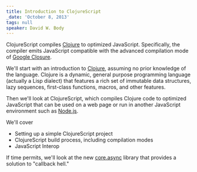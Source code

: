 ```yaml
---
title: Introduction to ClojureScript
_date: 'October 8, 2013'
tags: null
speaker: David W. Body
---
```


ClojureScript compiles [Clojure](http://clojure.org/) to optimized JavaScript.
Specifically, the compiler emits JavaScript compatible with the advanced
compilation mode of [Google Closure](http://code.google.com/closure/).

We'll start with an introduction to [Clojure](http://clojure.org/), assuming no
prior knowledge of the language. Clojure is a dynamic, general purpose
programming language (actually a Lisp dialect) that features a rich set of
immutable data structures, lazy sequences, first-class functions, macros, and
other features.

Then we'll look at ClojureScript, which compiles Clojure code to optimized
JavaScript that can be used on a web page or run in another JavaScript
environment such as [Node.js](http://nodejs.org/).

We'll cover

* Setting up a simple ClojureScript project
* ClojureScript build process, including compilation modes
* JavaScript Interop

If time permits, we'll look at the new [core.async](https://github.com/clojure/core.async)
library that provides a solution to "callback hell."
